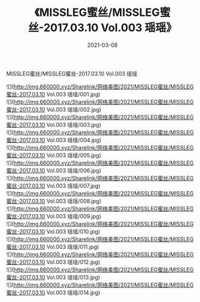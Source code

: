 ﻿---
layout: post
title:  《MISSLEG蜜丝/MISSLEG蜜丝-2017.03.10 Vol.003 瑶瑶》
date:   2021-03-08
img: http://img.660000.xyz/Sharelink/网络美图/2021/MISSLEG蜜丝/MISSLEG蜜丝-2017.03.10 Vol.003 瑶瑶/000.jpg
categories: [美女, 清纯, 唯美]
---

MISSLEG蜜丝/MISSLEG蜜丝-2017.03.10 Vol.003 瑶瑶

 ![](http://img.660000.xyz/Sharelink/网络美图/2021/MISSLEG蜜丝/MISSLEG蜜丝-2017.03.10 Vol.003 瑶瑶/001.jpg) <br>![](http://img.660000.xyz/Sharelink/网络美图/2021/MISSLEG蜜丝/MISSLEG蜜丝-2017.03.10 Vol.003 瑶瑶/002.jpg) <br>![](http://img.660000.xyz/Sharelink/网络美图/2021/MISSLEG蜜丝/MISSLEG蜜丝-2017.03.10 Vol.003 瑶瑶/003.jpg) <br>![](http://img.660000.xyz/Sharelink/网络美图/2021/MISSLEG蜜丝/MISSLEG蜜丝-2017.03.10 Vol.003 瑶瑶/004.jpg) <br>![](http://img.660000.xyz/Sharelink/网络美图/2021/MISSLEG蜜丝/MISSLEG蜜丝-2017.03.10 Vol.003 瑶瑶/005.jpg) <br>![](http://img.660000.xyz/Sharelink/网络美图/2021/MISSLEG蜜丝/MISSLEG蜜丝-2017.03.10 Vol.003 瑶瑶/006.jpg) <br>![](http://img.660000.xyz/Sharelink/网络美图/2021/MISSLEG蜜丝/MISSLEG蜜丝-2017.03.10 Vol.003 瑶瑶/007.jpg) <br>![](http://img.660000.xyz/Sharelink/网络美图/2021/MISSLEG蜜丝/MISSLEG蜜丝-2017.03.10 Vol.003 瑶瑶/008.jpg) <br>![](http://img.660000.xyz/Sharelink/网络美图/2021/MISSLEG蜜丝/MISSLEG蜜丝-2017.03.10 Vol.003 瑶瑶/009.jpg) <br>![](http://img.660000.xyz/Sharelink/网络美图/2021/MISSLEG蜜丝/MISSLEG蜜丝-2017.03.10 Vol.003 瑶瑶/010.jpg) <br>![](http://img.660000.xyz/Sharelink/网络美图/2021/MISSLEG蜜丝/MISSLEG蜜丝-2017.03.10 Vol.003 瑶瑶/011.jpg) <br>![](http://img.660000.xyz/Sharelink/网络美图/2021/MISSLEG蜜丝/MISSLEG蜜丝-2017.03.10 Vol.003 瑶瑶/012.jpg) <br>![](http://img.660000.xyz/Sharelink/网络美图/2021/MISSLEG蜜丝/MISSLEG蜜丝-2017.03.10 Vol.003 瑶瑶/013.jpg) <br>![](http://img.660000.xyz/Sharelink/网络美图/2021/MISSLEG蜜丝/MISSLEG蜜丝-2017.03.10 Vol.003 瑶瑶/014.jpg) <br>